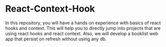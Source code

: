 # React-Context-Hook
In this repository, you will have a hands on experience with basics of react hooks and context.  This will help you to directly jump into projects that are using react hooks and react context. Also, we will develop a booklist web app that persist on refresh without using any db. 
